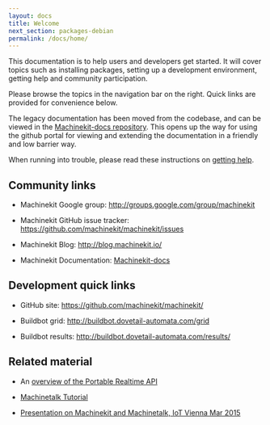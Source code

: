 ```yaml
---
layout: docs
title: Welcome
next_section: packages-debian
permalink: /docs/home/
---
```


This documentation is to help users and developers get started.  It
will cover topics such as installing packages, setting up a
development environment, getting help and community participation.

Please browse the topics in the navigation bar on the right.  Quick
links are provided for convenience below.

The legacy documentation has been moved from the codebase, and can be viewed
in the [Machinekit-docs repository](https://github.com/machinekit/machinekit-docs).
This opens up the way for using the github portal for viewing and
extending the documentation in a friendly and low barrier way.

When running into trouble, please read these instructions on [getting help][1].


## Community links

- Machinekit Google group:  <http://groups.google.com/group/machinekit>

- Machinekit GitHub issue tracker:
  <https://github.com/machinekit/machinekit/issues>

- Machinekit Blog:  <http://blog.machinekit.io/>

- Machinekit Documentation: [Machinekit-docs][2]


## Development quick links

- GitHub site:  <https://github.com/machinekit/machinekit/>

- Buildbot grid:  <http://buildbot.dovetail-automata.com/grid>

- Buildbot results:  <http://buildbot.dovetail-automata.com/results/>

## Related material

- An [overview of the Portable Realtime API](http://static.mah.priv.at/public/portable-realtime-API-talk/osadl-rtapi.pdf)

- [Machinetalk Tutorial](http://static.mah.priv.at/public/tutorial/machinetalk-tutorial.pdf)

- [Presentation on Machinekit and Machinetalk, IoT Vienna Mar 2015](https://youtu.be/VPaaXHBu7gE)

[1]:  https://github.com/machinekit/machinekit-docs/blob/master/machinekit-documentation/getting-help.asciidoc
[2]:  https://github.com/machinekit/machinekit-docs/blob/master/machinekit-documentation/documents-index.asciidoc
